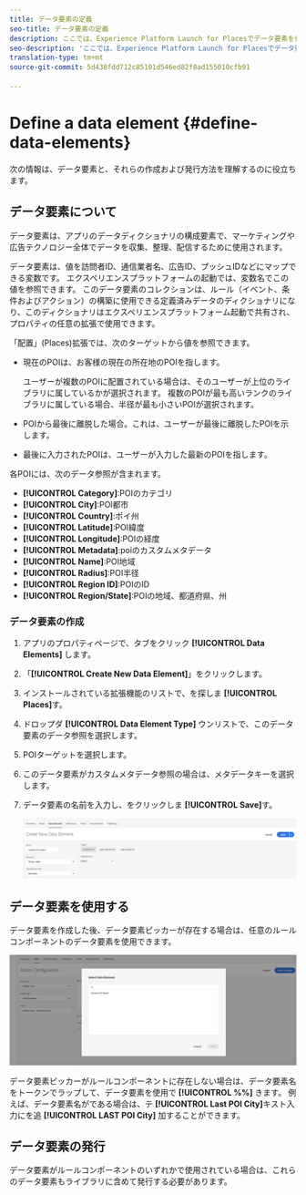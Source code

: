 ```yaml
---
title: データ要素の定義
seo-title: データ要素の定義
description: ここでは、Experience Platform Launch for Placesでデータ要素を作成、使用および公開する方法について説明します。
seo-description: 'ここでは、Experience Platform Launch for Placesでデータ要素を作成、使用および公開する方法について説明します。 '
translation-type: tm+mt
source-git-commit: 5d438fdd712c85101d546ed82f8ad155010cfb91

---
```



# Define a data element {#define-data-elements}

次の情報は、データ要素と、それらの作成および発行方法を理解するのに役立ちます。

## データ要素について

データ要素は、アプリのデータディクショナリの構成要素で、マーケティングや広告テクノロジー全体でデータを収集、整理、配信するために使用されます。

データ要素は、値を訪問者ID、通信業者名、広告ID、プッシュIDなどにマップできる変数です。 エクスペリエンスプラットフォームの起動では、変数名でこの値を参照できます。 このデータ要素のコレクションは、ルール（イベント、条件およびアクション）の構築に使用できる定義済みデータのディクショナリになり、このディクショナリはエクスペリエンスプラットフォーム起動で共有され、プロパティの任意の拡張で使用できます。

「配置」(Places)拡張では、次のターゲットから値を参照できます。

* 現在のPOIは、お客様の現在の所在地のPOIを指します。

   ユーザーが複数のPOIに配置されている場合は、そのユーザーが上位のライブラリに属しているかが選択されます。 複数のPOIが最も高いランクのライブラリに属している場合、半径が最も小さいPOIが選択されます。
* POIから最後に離脱した場合。これは、ユーザーが最後に離脱したPOIを示します。
* 最後に入力されたPOIは、ユーザーが入力した最新のPOIを指します。

各POIには、次のデータ参照が含まれます。

* **[!UICONTROL Category]**:POIのカテゴリ
* **[!UICONTROL City]**:POI都市
* **[!UICONTROL Country]**:ポイ州
* **[!UICONTROL Latitude]**:POI緯度
* **[!UICONTROL Longitude]**:POIの経度
* **[!UICONTROL Metadata]**:poiのカスタムメタデータ
* **[!UICONTROL Name]**:POI地域
* **[!UICONTROL Radius]**:POI半径
* **[!UICONTROL Region ID]**:POIのID
* **[!UICONTROL Region/State]**:POIの地域、都道府県、州

### データ要素の作成

1. アプリのプロパティページで、タブをクリック **[!UICONTROL Data Elements]** します。

2. 「**[!UICONTROL Create New Data Element]**」をクリックします。

3. インストールされている拡張機能のリストで、を探しま **[!UICONTROL Places]**&#x200B;す。

4. ドロップダ **[!UICONTROL Data Element Type]** ウンリストで、このデータ要素のデータ参照を選択します。

5. POIターゲットを選択します。

6. このデータ要素がカスタムメタデータ参照の場合は、メタデータキーを選択します。

7. データ要素の名前を入力し、をクリックしま **[!UICONTROL Save]**&#x200B;す。

   ![データ要素の作成](/help/assets/create-de-7-v3.png)


## データ要素を使用する

データ要素を作成した後、データ要素ピッカーが存在する場合は、任意のルールコンポーネントのデータ要素を使用できます。

![データ要素の使用](/help/assets/use-de-v2.png)

データ要素ピッカーがルールコンポーネントに存在しない場合は、データ要素名をトークンでラップして、データ要素を使用で **[!UICONTROL %%]** きます。
例えば、データ要素名がである場合は、テ **[!UICONTROL Last POI City]**&#x200B;キスト入力にを追 **[!UICONTROL LAST POI City]** 加することができます。


## データ要素の発行

データ要素がルールコンポーネントのいずれかで使用されている場合は、これらのデータ要素もライブラリに含めて発行する必要があります。

